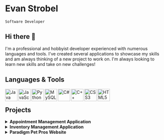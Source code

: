 # Evan Strobel
`Software Developer`
## Hi there 👋

I'm a professional and hobbyist developer experienced with numerous languages and tools. I've created several applications to showcase my skills and am always thinking of a new project to work on. I'm always looking to learn new skills and take on new challenges!

## Languages & Tools

<img align="left" alt="Java" height=40px src="https://cdn.jsdelivr.net/gh/devicons/devicon/icons/java/java-original.svg" />
<img align="left" alt="JavaScript" height=40px src="https://cdn.jsdelivr.net/gh/devicons/devicon/icons/javascript/javascript-original.svg" />
<img align="left" alt="Python" height=40px src="https://cdn.jsdelivr.net/gh/devicons/devicon/icons/python/python-original.svg" />
<img align="left" alt="MySQL" height=40px src="https://cdn.jsdelivr.net/gh/devicons/devicon/icons/mysql/mysql-original.svg" />
<img align="left" alt="C#" height=40px src="https://cdn.jsdelivr.net/gh/devicons/devicon/icons/csharp/csharp-original.svg" />
<img align="left" alt="C++" height=40px src="https://cdn.jsdelivr.net/gh/devicons/devicon/icons/cplusplus/cplusplus-original.svg" />
<img align="left" alt="CSS3" height=40px src="https://cdn.jsdelivr.net/gh/devicons/devicon/icons/css3/css3-original.svg" />
<img align="left" alt="HTML5" height=40px src="https://cdn.jsdelivr.net/gh/devicons/devicon/icons/html5/html5-original.svg" />
<br />

#

## Projects

<details><summary><b>Appointment Management Application</b></summary>
  
  <br />
  
  Java application for managing customers and appointments. 
  - Add new appointment data, including date, time, and business contact
  - Add new customer data, including address and phone number
  - Update and delete data in real time
  - Require login credentials for access
  - All data synced to a MySQL database using inline SQL
  - Data manipulation date/time is logged
  - View schedules for business contacts
  
  ![image](https://user-images.githubusercontent.com/114700491/218199678-b70f6887-caf7-446b-bc77-4ad624259aeb.png)
  ![image](https://user-images.githubusercontent.com/114700491/218200337-f4ed1fa6-adc7-45fb-8790-f21d47e8d884.png)
  ![image](https://user-images.githubusercontent.com/114700491/218200418-0fef858f-a984-4217-b9a1-55b8e4980367.png)
  ![image](https://user-images.githubusercontent.com/114700491/218200464-983beacc-472a-4076-b221-41efb2abda01.png)

  
[Application Repository](/AppointmentManagementStrobel.zip)
  
</details>

<details><summary><b>Inventory Management Application</b></summary>

  <br />
  
  Java application for managing products and parts.
  - Add, modify and delete parts and products
  - Products include a list of needed parts
  - Filter part and product lists via search bar
  - Detects invalid input
  - Confirmation dialogue boxes
  
  ![image](https://user-images.githubusercontent.com/114700491/218198065-9a7c272a-635f-4954-8fcb-dc5f875c8c9a.png)
  ![image](https://user-images.githubusercontent.com/114700491/218198608-d82f7756-fe52-401d-bee5-74a083a92fc2.png)


  
[Inventory Management System Repository](/InventoryManagementStrobel.zip)

</details>

<details><summary><b>Paradigm Pet Pros Website</b></summary>
  
  <br />
  
  Website created for a mock pet consultancy.
  - Utilizes HTML5, CSS and JavaScript
  - Navigate between pages via navigation bar
  
  ![image](https://user-images.githubusercontent.com/114700491/218201463-3f1c6782-3d14-4686-8767-4b6b9812db95.png)
  ![image](https://user-images.githubusercontent.com/114700491/218201627-3e852494-9a36-4617-aa18-ded636837e71.png)

  
</details>

